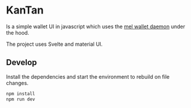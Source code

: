 # KanTan
Is a simple wallet UI in javascript which uses the [mel wallet daemon](https://github.com/themeliolabs/melwalletd) under the hood.

The project uses Svelte and material UI.

## Develop
Install the dependencies and start the environment to rebuild on file changes.

```bash
npm install
npm run dev
```
